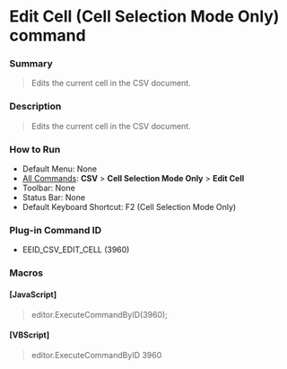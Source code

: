 # Edit Cell (Cell Selection Mode Only) command

### Summary

> Edits the current cell in the CSV document.

### Description

> Edits the current cell in the CSV document.

### How to Run

- Default Menu: None
- [All Commands](../tools/all_commands): **CSV** \> **Cell Selection Mode Only** \> **Edit Cell**
- Toolbar: None
- Status Bar: None
- Default Keyboard Shortcut: F2 (Cell Selection Mode Only)

### Plug-in Command ID

- EEID\_CSV\_EDIT\_CELL (3960)

### Macros

#### \[JavaScript\]

> editor.ExecuteCommandByID(3960);

#### \[VBScript\]

> editor.ExecuteCommandByID 3960
